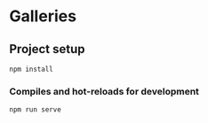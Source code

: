# Galleries

## Project setup
```
npm install
```

### Compiles and hot-reloads for development
```
npm run serve
```
